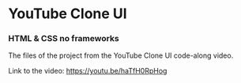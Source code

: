 # YouTube Clone UI

### HTML & CSS **no frameworks**
The files of the project from the YouTube Clone UI code-along video.

Link to the video: https://youtu.be/haTfH0RpHog
